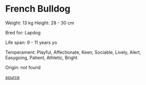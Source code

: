 # French Bulldog

Weight: 13 kg
Height: 28 - 30 cm

Bred for: Lapdog

Life span: 9 - 11 years yo

Temperament: Playful, Affectionate, Keen, Sociable, Lively, Alert, Easygoing, Patient, Athletic, Bright

Origin: not found

[source](https://api.thedogapi.com/v1/breeds/113)
